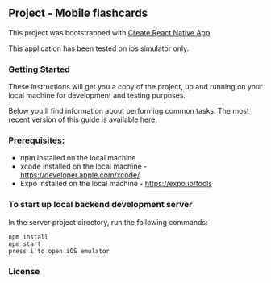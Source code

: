 ## Project - Mobile flashcards

This project was bootstrapped with [Create React Native App](https://github.com/react-community/create-react-native-app).

This application has been tested on ios simulator only.

### Getting Started

These instructions will get you a copy of the project, up and running on your local machine for development and testing purposes.


Below you'll find information about performing common tasks. The most recent version of this guide is available [here](https://github.com/react-community/create-react-native-app/blob/master/react-native-scripts/template/README.md).

### Prerequisites:

- npm installed on the local machine
- xcode installed on the local machine - https://developer.apple.com/xcode/
- Expo installed on the local machine - https://expo.io/tools


### To start up local backend development server

In the server project directory, run the following commands:

```
npm install
npm start
press i to open iOS emulator

```

### License


